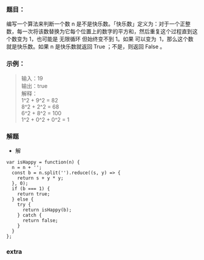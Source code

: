 ### 题目：
编写一个算法来判断一个数 n 是不是快乐数。「快乐数」定义为：对于一个正整数，每一次将该数替换为它每个位置上的数字的平方和，然后重复这个过程直到这个数变为 1，也可能是 无限循环 但始终变不到 1。如果 可以变为  1，那么这个数就是快乐数。如果 n 是快乐数就返回 True ；不是，则返回 False 。


### 示例：
> 输入：19<br>输出：true<br>解释：<br>1^2 + 9^2 = 82<br>8^2 + 2^2 = 68<br>6^2 + 8^2 = 100<br>1^2 + 0^2 + 0^2 = 1
### 解题
* 解
```
var isHappy = function(n) {
  n = n + '';
  const b = n.split('').reduce((s, y) => {
    return s + y * y;
  }, 0);
  if (b === 1) {
    return true;
  } else {
    try {
      return isHappy(b);
    } catch {
      return false;
    }
  }
};

```

### extra




